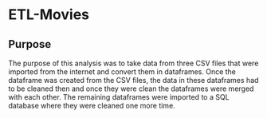 # ETL-Movies
## Purpose
The purpose of this analysis was to take data from three CSV files that were imported from the internet and convert them in dataframes.
Once the dataframe was created from the CSV files, the data in these dataframes had to be cleaned then and once they were clean the dataframes 
were merged with each other. The remaining dataframes were imported to a SQL database where they were cleaned one more time.
